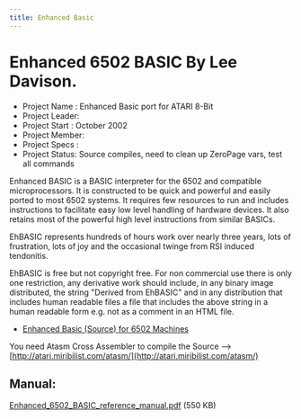 ```yaml
---
title: Enhanced Basic
---
```

# Enhanced 6502 BASIC By Lee Davison.  
  
- Project Name  : Enhanced Basic port for ATARI 8-Bit  
- Project Leader:  
- Project Start : October 2002  
- Project Member:  
- Project Specs :  
- Project Status: Source compiles, need to clean up ZeroPage vars, test all commands  
  
Enhanced BASIC is a BASIC interpreter for the 6502 and compatible microprocessors. It is constructed to be quick and powerful and easily ported to most 6502 systems. It requires few resources to run and includes instructions to facilitate easy low level handling of hardware devices. It also retains most of the powerful high level instructions from similar BASICs.  
  
EhBASIC represents hundreds of hours work over nearly three years, lots of frustration, lots of joy and the occasional twinge from RSI induced tendonitis.  
  
EhBASIC is free but not copyright free. For non commercial use there is only one restriction, any derivative work should include, in any binary image distributed, the string "Derived from EhBASIC" and in any distribution that includes human readable files a file that includes the above string in a human readable form e.g. not as a comment in an HTML file.  
  
- [Enhanced Basic (Source) for 6502 Machines ](http://mycorner.no-ip.org/6502/ehbasic/index.html)  
  
You need Atasm Cross Assembler to compile the Source --> [http://atari.miribilist.com/atasm/](http://atari.miribilist.com/atasm/)  
  
## Manual:  
  
[Enhanced_6502_BASIC_reference_manual.pdf](attachments/Enhanced_6502_BASIC_reference_manual.pdf) (550 KB)  
  
  
